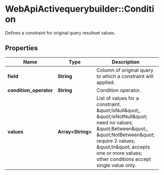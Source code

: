 # WebApiActivequerybuilder::Condition

Defines a constraint for original query resultset values.

## Properties
Name | Type | Description | Notes
------------ | ------------- | ------------- | -------------
**field** | **String** | Column of original query to which a constraint will applied. | [optional] 
**condition_operator** | **String** | Condition operator. | [optional] 
**values** | **Array&lt;String&gt;** | List of values for a constraint. \&quot;IsNull\&quot;, \&quot;IsNotNull\&quot; need no values; \&quot;Between\&quot;, \&quot;NotBetween\&quot; require 2 values; \&quot;In\&quot; accepts one or more values; other conditions accept single value only. | [optional] 


